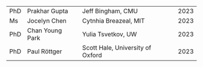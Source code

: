 |      |                 |                       |      |
| ---- | --------------- | --------------------- | ---: |
| PhD  | Prakhar Gupta   | Jeff Bingham, CMU     | 2023 |
| Ms   | Jocelyn Chen    | Cytnhia Breazeal, MIT | 2023 |
| PhD  | Chan Young Park | Yulia Tsvetkov, UW    | 2023 |
| PhD  | Paul Röttger    | Scott Hale, University of Oxford | 2023 |
